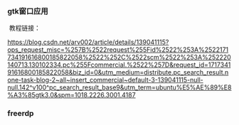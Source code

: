 ### gtk窗口应用

​	教程链接：

https://blog.csdn.net/arv002/article/details/139041115?ops_request_misc=%257B%2522request%255Fid%2522%253A%2522171734191616800185822058%2522%252C%2522scm%2522%253A%252220140713.130102334.pc%255Fcommercial.%2522%257D&request_id=171734191616800185822058&biz_id=0&utm_medium=distribute.pc_search_result.none-task-blog-2~all~insert_commercial~default-3-139041115-null-null.142^v100^pc_search_result_base9&utm_term=ubuntu%E5%AE%89%E8%A3%85gtk3.0&spm=1018.2226.3001.4187



### freerdp

​	